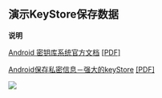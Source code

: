 ## 演示KeyStore保存数据

**说明**

[Android 密钥库系统官方文档](https://developer.android.com/training/articles/keystore) [[PDF]](https://github.com/kim-wang-bj/AndroidKeyStoreEncryption/blob/master/docs/Android%E4%BF%9D%E5%AD%98%E7%A7%81%E5%AF%86%E4%BF%A1%E6%81%AF%EF%BC%8D%E5%BC%BA%E5%A4%A7%E7%9A%84keyStore%EF%BC%88%E8%AF%91%EF%BC%89%20-%20%E7%AE%80%E4%B9%A6.pdf)

[Android保存私密信息－强大的keyStore](http://www.jianshu.com/p/dc5a9f906eb8) [[PDF]](https://github.com/kim-wang-bj/AndroidKeyStoreEncryption/blob/master/docs/Android%E4%BF%9D%E5%AD%98%E7%A7%81%E5%AF%86%E4%BF%A1%E6%81%AF%EF%BC%8D%E5%BC%BA%E5%A4%A7%E7%9A%84keyStore%EF%BC%88%E8%AF%91%EF%BC%89%20-%20%E7%AE%80%E4%B9%A6.pdf)

![](http://upload-images.jianshu.io/upload_images/1407686-cc6e71ade261ed35.png?imageMogr2/auto-orient/strip%7CimageView2/2/w/500)
